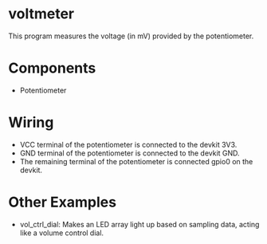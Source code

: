 # voltmeter

This program measures the voltage (in mV) provided by the potentiometer.

# Components
- Potentiometer

# Wiring
- VCC terminal of the potentiometer is connected to the devkit 3V3.
- GND terminal of the potentiometer is connected to the devkit GND.
- The remaining terminal of the potentiometer is connected gpio0 on the devkit.

# Other Examples
- vol_ctrl_dial: Makes an LED array light up based on sampling data, acting like a volume control dial.